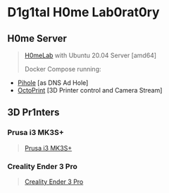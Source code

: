 # D1g1tal H0me Lab0rat0ry

## H0me Server
> [H0meLab](./H0meLab/README.md) with Ubuntu 20.04 Server [amd64]
> 
> Docker Compose running:
* [Pihole](https://github.com/pi-hole/docker-pi-hole/) [as DNS Ad Hole]
* [OctoPrint](https://github.com/OctoPrint/octoprint-docker) [3D Printer control and Camera Stream]

## 3D Pr1nters
### Prusa i3 MK3S+
> [Prusa i3 MK3S+](./i3-MK3Splus/README.md)

### Creality Ender 3 Pro
> [Creality Ender 3 Pro](./Ender-3-Pro/README.md)

